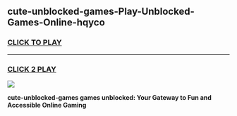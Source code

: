 
## cute-unblocked-games-Play-Unblocked-Games-Online-hqyco
<h3>
<a href="https://premium76.site?title=cute-unblocked-games&ref=25A">CLICK TO PLAY</a></h3>
<hr>

<h3>
<a href="https://premium76.site?title=cute-unblocked-games&ref=25A">CLICK 2 PLAY</a>
  
</h3>

<a href="https://premium76.site?title=cute-unblocked-games&ref=25A"><img src="https://clearcache.store/games.png"></a>


**cute-unblocked-games games unblocked: Your Gateway to Fun and Accessible Online Gaming**
